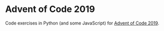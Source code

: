 # Advent of Code 2019

Code exercises in Python (and some JavaScript) for [Advent of Code 2019](https://adventofcode.com/2019).

